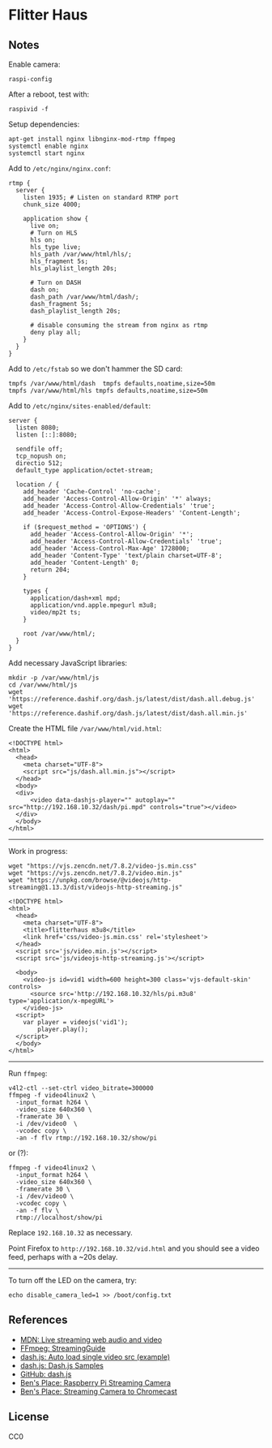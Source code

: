 Flitter Haus
===

Notes
---

Enable camera:

```
raspi-config
```

After a reboot, test with:

```
raspivid -f
```

Setup dependencies:

```
apt-get install nginx libnginx-mod-rtmp ffmpeg
systemctl enable nginx
systemctl start nginx
```

Add to `/etc/nginx/nginx.conf`:

```
rtmp {
  server {
    listen 1935; # Listen on standard RTMP port
    chunk_size 4000;

    application show {
      live on;
      # Turn on HLS
      hls on;
      hls_type live;
      hls_path /var/www/html/hls/;
      hls_fragment 5s;
      hls_playlist_length 20s;
      
      # Turn on DASH      
      dash on;
      dash_path /var/www/html/dash/;
      dash_fragment 5s;
      dash_playlist_length 20s;

      # disable consuming the stream from nginx as rtmp
      deny play all;
    }
  }
}
```

Add to `/etc/fstab` so we don't hammer the SD card:

```
tmpfs /var/www/html/dash  tmpfs defaults,noatime,size=50m
tmpfs /var/www/html/hls tmpfs defaults,noatime,size=50m
```

Add to `/etc/nginx/sites-enabled/default`:

```
server {
  listen 8080;
  listen [::]:8080;

  sendfile off;
  tcp_nopush on;
  directio 512;
  default_type application/octet-stream;

  location / {
    add_header 'Cache-Control' 'no-cache';
    add_header 'Access-Control-Allow-Origin' '*' always;
    add_header 'Access-Control-Allow-Credentials' 'true';
    add_header 'Access-Control-Expose-Headers' 'Content-Length';

    if ($request_method = 'OPTIONS') {
      add_header 'Access-Control-Allow-Origin' '*';
      add_header 'Access-Control-Allow-Credentials' 'true';
      add_header 'Access-Control-Max-Age' 1728000;
      add_header 'Content-Type' 'text/plain charset=UTF-8';
      add_header 'Content-Length' 0;
      return 204;
    }

    types {
      application/dash+xml mpd;
      application/vnd.apple.mpegurl m3u8;
      video/mp2t ts;
    }

    root /var/www/html/;
  }
}
```

Add necessary JavaScript libraries:

```
mkdir -p /var/www/html/js
cd /var/www/html/js
wget 'https://reference.dashif.org/dash.js/latest/dist/dash.all.debug.js'
wget 'https://reference.dashif.org/dash.js/latest/dist/dash.all.min.js'
```

Create the HTML file `/var/www/html/vid.html`:

```
<!DOCTYPE html>
<html>
  <head>
    <meta charset="UTF-8">
    <script src="js/dash.all.min.js"></script>
  </head>
  <body>
  <div>
      <video data-dashjs-player="" autoplay="" src="http://192.168.10.32/dash/pi.mpd" controls="true"></video>
  </div>
  </body>
</html>
```

---

Work in progress:

```
wget "https://vjs.zencdn.net/7.8.2/video-js.min.css"
wget "https://vjs.zencdn.net/7.8.2/video.min.js"
wget "https://unpkg.com/browse/@videojs/http-streaming@1.13.3/dist/videojs-http-streaming.js"
```

```
<!DOCTYPE html>
<html>
  <head>
    <meta charset="UTF-8">
    <title>flitterhaus m3u8</title>
    <link href='css/video-js.min.css' rel='stylesheet'>
  </head>
  <script src='js/video.min.js'></script>
  <script src='js/videojs-http-streaming.js'></script>

  <body>
    <video-js id=vid1 width=600 height=300 class='vjs-default-skin' controls>
      <source src='http://192.168.10.32/hls/pi.m3u8' type='application/x-mpegURL'>
    </video-js>
  <script>
    var player = videojs('vid1');
		player.play();
  </script>
  </body>
</html>
```

---

Run `ffmpeg`:

```
v4l2-ctl --set-ctrl video_bitrate=300000
ffmpeg -f video4linux2 \
  -input_format h264 \
  -video_size 640x360 \
  -framerate 30 \
  -i /dev/video0  \
  -vcodec copy \
  -an -f flv rtmp://192.168.10.32/show/pi
```

or (?):

```
ffmpeg -f video4linux2 \
  -input_format h264 \
  -video_size 640x360 \
  -framerate 30 \
  -i /dev/video0 \
  -vcodec copy \
  -an -f flv \
  rtmp://localhost/show/pi
```

Replace `192.168.10.32` as necessary.

Point Firefox to `http://192.168.10.32/vid.html` and you should see a video feed, perhaps with a ~20s delay.

---

To turn off the LED on the camera, try:

```
echo disable_camera_led=1 >> /boot/config.txt
```

References
---

* [MDN: Live streaming web audio and video](https://developer.mozilla.org/en-US/docs/Web/Guide/Audio_and_video_delivery/Live_streaming_web_audio_and_video)
* [FFmpeg: StreamingGuide](https://trac.ffmpeg.org/wiki/StreamingGuide)
* [dash.js: Auto load single video src (example)](https://reference.dashif.org/dash.js/latest/samples/getting-started/auto-load-single-video-src.html)
* [dash.js: Dash.js Samples](https://reference.dashif.org/dash.js/latest/samples/index.html)
* [GitHub: dash.js](https://github.com/Dash-Industry-Forum/dash.js)
* [Ben's Place: Raspberry Pi Streaming Camera](https://www.hardill.me.uk/wordpress/2020/05/18/raspberry-pi-streaming-camera/)
* [Ben's Place: Streaming Camera to Chromecast](https://www.hardill.me.uk/wordpress/2020/05/03/streaming-camera-to-chromecast/)

License
---

CC0


